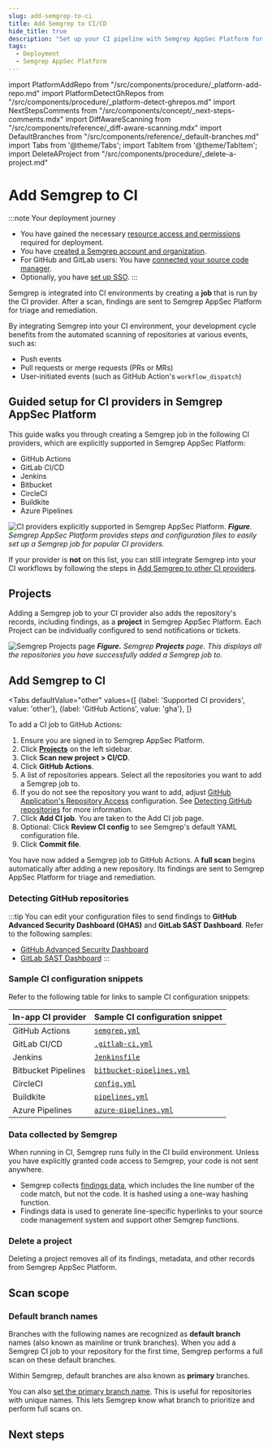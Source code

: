 ```yaml
---
slug: add-semgrep-to-ci
title: Add Semgrep to CI/CD
hide_title: true
description: "Set up your CI pipeline with Semgrep AppSec Platform for centralized rule and findings management."
tags:
  - Deployment
  - Semgrep AppSec Platform
---
```


import PlatformAddRepo from "/src/components/procedure/_platform-add-repo.md"
import PlatformDetectGhRepos from "/src/components/procedure/_platform-detect-ghrepos.md"
import NextStepsComments from "/src/components/concept/_next-steps-comments.mdx"
import DiffAwareScanning from "/src/components/reference/_diff-aware-scanning.mdx"
import DefaultBranches from "/src/components/reference/_default-branches.md"
import Tabs from '@theme/Tabs';
import TabItem from '@theme/TabItem';
import DeleteAProject from "/src/components/procedure/_delete-a-project.md"

# Add Semgrep to CI

:::note Your deployment journey
- You have gained the necessary [resource access and permissions](/deployment/checklist) required for deployment.
- You have [created a Semgrep account and organization](/deployment/create-account-and-orgs).
- For GitHub and GitLab users: You have [connected your source code manager](/deployment/connect-scm).
- Optionally, you have [set up SSO](/deployment/sso).
:::

Semgrep is integrated into CI environments by creating a **job** that is run by the CI provider. After a scan, findings are sent to Semgrep AppSec Platform for triage and remediation.

By integrating Semgrep into your CI environment, your development cycle benefits from the automated scanning of repositories at various events, such as:

- Push events
- Pull requests or merge requests (PRs or MRs)
- User-initiated events (such as GitHub Action's `workflow_dispatch`)

## Guided setup for CI providers in Semgrep AppSec Platform

This guide walks you through creating a Semgrep job in the following CI providers, which are explicitly supported in Semgrep AppSec Platform:

- GitHub Actions
- GitLab CI/CD
- Jenkins
- Bitbucket
- CircleCI
- Buildkite
- Azure Pipelines

![CI providers explicitly supported in Semgrep AppSec Platform.](/img/in-app-providers.png#md-width)
_**Figure**. Semgrep AppSec Platform provides steps and configuration files to easily set up a Semgrep job for popular CI providers._

If your provider is **not** on this list, you can still integrate Semgrep into your CI workflows by following the steps in [<i class="fa-regular fa-file-lines"></i> Add Semgrep to other CI providers](/deployment/add-semgrep-to-other-ci-providers).

## Projects

Adding a Semgrep job to your CI provider also adds the repository's records, including findings, as a **project** in Semgrep AppSec Platform. Each Project can be individually configured to send notifications or tickets.

![Semgrep Projects page](/img/projects-page.png)
_**Figure.** Semgrep **Projects** page. This displays all the repositories you have successfully added a Semgrep job to._

## Add Semgrep to CI

<Tabs
    defaultValue="other"
    values={[
    {label: 'Supported CI providers', value: 'other'},
    {label: 'GitHub Actions', value: 'gha'},
    ]}
>

<TabItem value='gha'>

To add a CI job to GitHub Actions:

1. Ensure you are signed in to Semgrep AppSec Platform.
1. Click **[Projects](https://semgrep.dev/orgs/-/projects)** on the left sidebar.
1. Click **Scan new project > CI/CD**.
1. Click **GitHub Actions**.
1. A list of repositories appears. Select all the repositories you want to add a Semgrep job to.
1. If you do not see the repository you want to add, adjust [<i class="fas fa-external-link fa-xs"></i> GitHub Application's Repository Access](https://github.com/settings/installations) configuration. See [Detecting GitHub repositories](#detecting-github-repositories) for more information.
1. Click **Add CI job**. You are taken to the Add CI job page.
1. Optional: Click **Review CI config** to see Semgrep's default YAML configuration file.
1. Click **Commit file**.

You have now added a Semgrep job to GitHub Actions. A **full scan** begins automatically after adding a new repository. Its findings are sent to Semgrep AppSec Platform for triage and remediation.

### Detecting GitHub repositories

<PlatformDetectGhRepos />

</TabItem>

<TabItem value="other">

<PlatformAddRepo />

</TabItem>
</Tabs>

:::tip
You can edit your configuration files to send findings to **GitHub Advanced Security Dashboard (GHAS)** and **GitLab SAST Dashboard**. Refer to the following samples:
- [GitHub Advanced Security Dashboard](/semgrep-ci/sample-ci-configs/#upload-findings-to-github-advanced-security-dashboard)
- [GitLab SAST Dashboard](/semgrep-ci/sample-ci-configs/#upload-findings-to-gitlab-security-dashboard)
:::

### Sample CI configuration snippets

Refer to the following table for links to sample CI configuration snippets:

| In-app CI provider   | Sample CI configuration snippet |
| :------------------- | :-----------------------------  |
| GitHub Actions       |  [`semgrep.yml`](/semgrep-ci/sample-ci-configs/#github-actions) |
| GitLab CI/CD         | [`.gitlab-ci.yml`](/semgrep-ci/sample-ci-configs/#gitlab-cicd) |
| Jenkins              | [`Jenkinsfile`](/semgrep-ci/sample-ci-configs/#jenkins) |
| Bitbucket Pipelines  | [`bitbucket-pipelines.yml`](/semgrep-ci/sample-ci-configs/#bitbucket-pipelines) |
| CircleCI             | [`config.yml`](/semgrep-ci/sample-ci-configs/#circleci) |
| Buildkite            | [`pipelines.yml`](/semgrep-ci/sample-ci-configs/#buildkite) |
| Azure Pipelines      | [`azure-pipelines.yml`](/semgrep-ci/sample-ci-configs/#azure-pipelines) |

### Data collected by Semgrep

When running in CI, Semgrep runs fully in the CI build environment. Unless you have explicitly granted code access to Semgrep, your code is not sent anywhere.

- Semgrep collects [findings data](/semgrep-ci/findings-ci), which includes the line number of the code match, but not the code. It is hashed using a one-way hashing function.
- Findings data is used to generate line-specific hyperlinks to your source code management system and support other Semgrep functions.

### Delete a project

Deleting a project removes all of its findings, metadata, and other records from Semgrep AppSec Platform.

<DeleteAProject />

## Scan scope

<DiffAwareScanning />

### Default branch names

Branches with the following names are recognized as **default branch** names (also known as mainline or trunk branches). When you add a Semgrep CI job to your repository for the first time, Semgrep performs a full scan on these default branches.

Within Semgrep, default branches are also known as **primary** branches.

<DefaultBranches />

You can also [set the primary branch name](/deployment/primary-branch). This is useful for repositories with unique names. This lets Semgrep know what branch to prioritize and perform full scans on.

## Next steps

<NextStepsComments opening_phrase="For Jenkins users: Set up a separate CI job for diff-aware scans for"/>

<!-- After setting up PR comments:

1. (If applicable) Configure SCA scans
-> Core deployment is done at this point

2. Enterprise stuff
3. Other deployment environments
4. Set up notifications, ticketing, API, Devex
-->

<!--  Outline of other docs

2. GitHub actions branch protection
3. Other CI providers (environment variables set up) -->

<!-- Changes to existing

https://semgrep.dev/docs/semgrep-ci/running-semgrep-ci-with-semgrep-appsec-platform/#compatibility-of-environment-variables
-> maybe place these into sample CI configs? or separate thing entirely

-->
